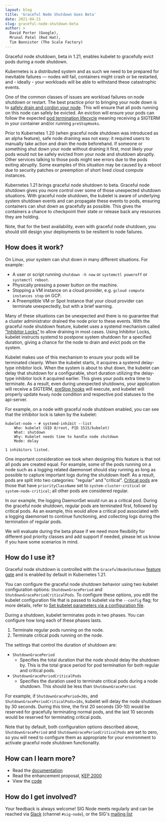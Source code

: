 ```yaml
---
layout: blog
title: 'Graceful Node Shutdown Goes Beta'
date: 2021-04-21
slug: graceful-node-shutdown-beta
author: >
  David Porter (Google),
  Mrunal Patel (Red Hat),
  Tim Bannister (The Scale Factory)
---
```


Graceful node shutdown, beta in 1.21, enables kubelet to gracefully evict pods during a node shutdown.

Kubernetes is a distributed system and as such we need to be prepared for inevitable failures — nodes will fail, containers might crash or be restarted, and - ideally - your workloads will be able to withstand these catastrophic events.

One of the common classes of issues are workload failures on node shutdown or restart. The best practice prior to bringing your node down is to [safely drain and cordon your node](/docs/tasks/administer-cluster/safely-drain-node/). This will ensure that all pods running on this node can safely be evicted. An eviction will ensure your pods can follow the expected [pod termination lifecycle](/docs/concepts/workloads/pods/pod-lifecycle/#pod-termination) meaning receiving a SIGTERM in your container and/or running `preStopHooks`.

Prior to Kubernetes 1.20 (when graceful node shutdown was introduced as an alpha feature), safe node draining was not easy: it required users to manually take action and drain the node beforehand. If someone or something shut down your node without draining it first, most likely your pods would not be safely evicted from your node and shutdown abruptly. Other services talking to those pods might see errors due to the pods exiting abruptly. Some examples of this situation may be caused by a reboot due to security patches or preemption of short lived cloud compute instances.

Kubernetes 1.21 brings graceful node shutdown to beta. Graceful node shutdown gives you more control over some of those unexpected shutdown situations. With graceful node shutdown, the kubelet is aware of underlying system shutdown events and can propagate these events to pods, ensuring containers can shut down as gracefully as possible. This gives the containers a chance to checkpoint their state or release back any resources they are holding.

Note, that for the best availability, even with graceful node shutdown, you should still design your deployments to be resilient to node failures.

## How does it work?
On Linux, your system can shut down in many different situations. For example:
* A user or script running `shutdown -h now` or `systemctl poweroff` or `systemctl reboot`.
* Physically pressing a power button on the machine.
* Stopping a VM instance on a cloud provider, e.g. `gcloud compute instances stop` on GCP.
* A Preemptible VM or Spot Instance that your cloud provider can terminate unexpectedly, but with a brief warning.


Many of these situations can be unexpected and there is no guarantee that a cluster administrator drained the node prior to these events. With the graceful node shutdown feature, kubelet uses a systemd mechanism called ["Inhibitor Locks"](https://www.freedesktop.org/wiki/Software/systemd/inhibit) to allow draining in most cases. Using Inhibitor Locks, kubelet instructs systemd to postpone system shutdown for a specified duration, giving a chance for the node to drain and evict pods on the system.

Kubelet makes use of this mechanism to ensure your pods will be terminated cleanly. When the kubelet starts, it acquires a systemd delay-type inhibitor lock. When the system is about to shut down, the kubelet can delay that shutdown for a configurable, short duration utilizing the delay-type inhibitor lock it acquired earlier. This gives your pods extra time to  terminate. As a result, even during unexpected shutdowns, your application will receive a SIGTERM, [preStop hooks](/docs/concepts/containers/container-lifecycle-hooks/#container-hooks) will execute, and kubelet will properly update `Ready` node condition and respective pod statuses to the api-server.

For example, on a node with graceful node shutdown enabled, you can see that the inhibitor lock is taken by the kubelet:

```
kubelet-node ~ # systemd-inhibit --list
    Who: kubelet (UID 0/root, PID 1515/kubelet)
    What: shutdown
    Why: Kubelet needs time to handle node shutdown
    Mode: delay

1 inhibitors listed.
```

One important consideration we took when designing this feature is that not all pods are created equal. For example, some of the pods running on a node such as a logging related daemonset should stay running as long as possible to capture important logs during the shutdown itself. As a result, pods are split into two categories: "regular" and "critical". [Critical pods](/docs/tasks/administer-cluster/guaranteed-scheduling-critical-addon-pods/#marking-pod-as-critical) are those that have `priorityClassName` set to `system-cluster-critical` or `system-node-critical`; all other pods are considered regular.

In our example, the logging DaemonSet would run as a critical pod. During the graceful node shutdown, regular pods are terminated first, followed by critical pods. As an example, this would allow a critical pod associated with a logging daemonset to continue functioning, and collecting logs during the termination of regular pods.

We will evaluate during the beta phase if we need more flexibility for different pod priority classes and add support if needed, please let us know if you have some scenarios in mind.


## How do I use it?

Graceful node shutdown is controlled with the `GracefulNodeShutdown` [feature gate](/docs/reference/command-line-tools-reference/feature-gates) and is enabled by default in Kubernetes 1.21.

You can configure the graceful node shutdown behavior using two kubelet configuration options: `ShutdownGracePeriod` and `ShutdownGracePeriodCriticalPods`. To configure these options, you edit the kubelet configuration file that is passed to kubelet via the `--config` flag; for more details, refer to [Set kubelet parameters via a configuration file](/docs/tasks/administer-cluster/kubelet-config-file/).


During a shutdown, kubelet terminates pods in two phases. You can configure how long each of these phases lasts.
1. Terminate regular pods running on the node.
2. Terminate critical pods running on the node.

The settings that control the duration of shutdown are:
* `ShutdownGracePeriod`
    * Specifies the total duration that the node should delay the shutdown by. This is the total grace period for pod termination for both regular and critical pods.
* `ShutdownGracePeriodCriticalPods`
    * Specifies the duration used to terminate critical pods during a node shutdown. This should be less than `ShutdownGracePeriod`.

For example, if `ShutdownGracePeriod=30s`, and `ShutdownGracePeriodCriticalPods=10s`, kubelet will delay the node shutdown by 30 seconds. During this time, the first 20 seconds (30-10) would be reserved for gracefully terminating normal pods, and the last 10 seconds would be reserved for terminating critical pods.

Note that by default, both configuration options described above, `ShutdownGracePeriod` and `ShutdownGracePeriodCriticalPods` are set to zero, so you will need to configure them as appropriate for your environment to activate graceful node shutdown functionality.

## How can I learn more?
* Read the [documentation](/docs/concepts/architecture/nodes/#graceful-node-shutdown)
* Read the enhancement proposal, [KEP 2000](https://github.com/kubernetes/enhancements/tree/master/keps/sig-node/2000-graceful-node-shutdown)
* View the [code](https://github.com/kubernetes/kubernetes/tree/release-1.21/pkg/kubelet/nodeshutdown)

## How do I get involved?
Your feedback is always welcome! SIG Node meets regularly and can be reached via [Slack](https://slack.k8s.io) (channel `#sig-node`), or the SIG's [mailing list](https://github.com/kubernetes/community/tree/master/sig-node#contact)
